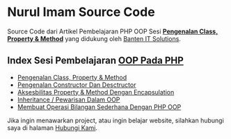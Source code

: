 # Nurul Imam Source Code

Source Code dari Artikel Pembelajaran PHP OOP Sesi [**Pengenalan Class, Property & Method**](http://www.nurulimam.com/2014/10/mengenal-class-property-dan-method.html) yang didukung oleh [Banten IT Solutions](http://www.banten-it.com).

## Index Sesi Pembelajaran [OOP Pada PHP](http://www.nurulimam.com/2014/10/belajar-php-oop-object-oriented-programming-pemula.html)

* [Pengenalan Class, Property & Method](http://www.nurulimam.com/2014/10/mengenal-class-property-dan-method.html)
* [Pengenalan Constructor Dan Desctructor](http://www.nurulimam.com/2014/10/mengenal-constructors-destructors.html)
* [Aksesbilitas Property & Method Dengan Encapsulation](http://www.nurulimam.com/2014/10/aksesbilitas-property-method-dengan-encapsulation.html)
* [Inheritance / Pewarisan Dalam OOP](http://www.nurulimam.com/2014/10/inheritance-pewarisan-dalam-oop.html)
* [Membuat Operasi Bilangan Sederhana Dengan PHP OOP](http://www.nurulimam.com/2014/10/latihan-membuat-operasi-bilangan-dengan-oop.html)

Jika ingin menawarkan project, atau ingin belajar website, silahkan hubungi saya di halaman [Hubungi Kami](http://www.nurulimam.com/hubungi).